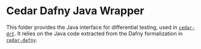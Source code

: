 # Cedar Dafny Java Wrapper

This folder provides the Java interface for differential testing, used in [`cedar-drt`](../cedar-drt).
It relies on the Java code extracted from the Dafny formalization in [`cedar-dafny`](../cedar-dafny).

